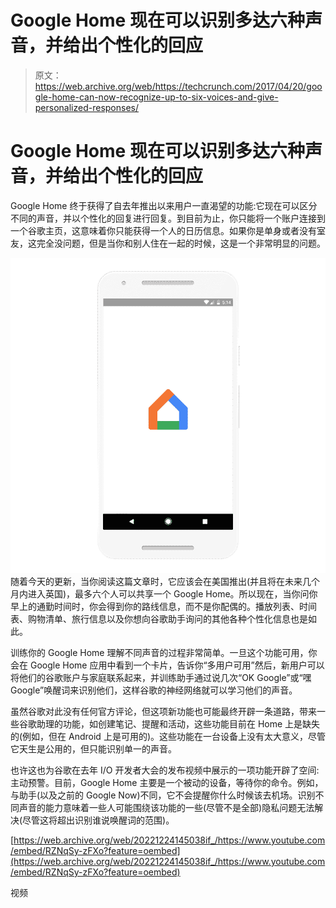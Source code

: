 # Google Home 现在可以识别多达六种声音，并给出个性化的回应 

> 原文：<https://web.archive.org/web/https://techcrunch.com/2017/04/20/google-home-can-now-recognize-up-to-six-voices-and-give-personalized-responses/>

# Google Home 现在可以识别多达六种声音，并给出个性化的回应

Google Home 终于获得了自去年推出以来用户一直渴望的功能:它现在可以区分不同的声音，并以个性化的回复进行回复。到目前为止，你只能将一个账户连接到一个谷歌主页，这意味着你只能获得一个人的日历信息。如果你是单身或者没有室友，这完全没问题，但是当你和别人住在一起的时候，这是一个非常明显的问题。

[![](img/5b09eefec5c8a643fe624413192fde9b.png)](https://web.archive.org/web/20221224145038/https://techcrunch.com/wp-content/uploads/2017/04/multi_user_animation.gif) 随着今天的更新，当你阅读这篇文章时，它应该会在美国推出(并且将在未来几个月内进入英国)，最多六个人可以共享一个 Google Home。所以现在，当你问你早上的通勤时间时，你会得到你的路线信息，而不是你配偶的。播放列表、时间表、购物清单、旅行信息以及你想向谷歌助手询问的其他各种个性化信息也是如此。

训练你的 Google Home 理解不同声音的过程非常简单。一旦这个功能可用，你会在 Google Home 应用中看到一个卡片，告诉你“多用户可用”然后，新用户可以将他们的谷歌账户与家庭联系起来，并训练助手通过说几次“OK Google”或“嘿 Google”唤醒词来识别他们，这样谷歌的神经网络就可以学习他们的声音。

虽然谷歌对此没有任何官方评论，但这项新功能也可能最终开辟一条道路，带来一些谷歌助理的功能，如创建笔记、提醒和活动，这些功能目前在 Home 上是缺失的(例如，但在 Android 上是可用的)。这些功能在一台设备上没有太大意义，尽管它天生是公用的，但只能识别单一的声音。

也许这也为谷歌在去年 I/O 开发者大会的发布视频中展示的一项功能开辟了空间:主动预警。目前，Google Home 主要是一个被动的设备，等待你的命令。例如，与助手(以及之前的 Google Now)不同，它不会提醒你什么时候该去机场。识别不同声音的能力意味着一些人可能围绕该功能的一些(尽管不是全部)隐私问题无法解决(尽管这将超出识别谁说唤醒词的范围)。

[https://web.archive.org/web/20221224145038if_/https://www.youtube.com/embed/RZNqSy-zFXo?feature=oembed](https://web.archive.org/web/20221224145038if_/https://www.youtube.com/embed/RZNqSy-zFXo?feature=oembed)

视频